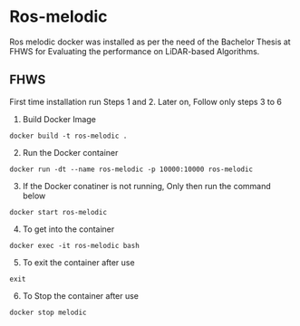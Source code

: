 # Ros-melodic
Ros melodic docker was installed as per the need of the Bachelor Thesis at FHWS for Evaluating the performance on LiDAR-based Algorithms. 

## FHWS
First time installation run Steps 1 and 2. Later on, Follow only steps 3 to 6 

1. Build Docker Image
```
docker build -t ros-melodic .
```
2. Run the Docker container 
```
docker run -dt --name ros-melodic -p 10000:10000 ros-melodic
```
3. If the Docker conatiner is not running, Only then run the command below
```
docker start ros-melodic
```
4. To get into the container  
```
docker exec -it ros-melodic bash
```
5. To exit the container after use
  ```
  exit
  ```
6. To Stop the container after use
  ```
  docker stop melodic
  ```

